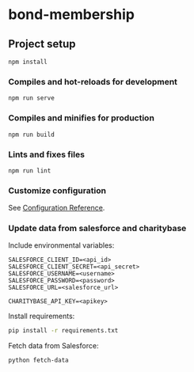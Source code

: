 # bond-membership

## Project setup
```
npm install
```

### Compiles and hot-reloads for development
```
npm run serve
```

### Compiles and minifies for production
```
npm run build
```

### Lints and fixes files
```
npm run lint
```

### Customize configuration
See [Configuration Reference](https://cli.vuejs.org/config/).


### Update data from salesforce and charitybase

Include environmental variables:

```
SALESFORCE_CLIENT_ID=<api_id>
SALESFORCE_CLIENT_SECRET=<api_secret>
SALESFORCE_USERNAME=<username>
SALESFORCE_PASSWORD=<password>
SALESFORCE_URL=<salesforce_url>

CHARITYBASE_API_KEY=<apikey>
```

Install requirements:

```bash
pip install -r requirements.txt
```

Fetch data from Salesforce:

```bash
python fetch-data
```
